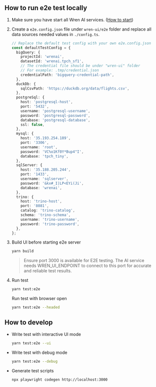 ## How to run e2e test locally

1. Make sure you have start all Wren AI services. ([How to start](https://github.com/Canner/WrenAI/blob/main/docker/README.md#how-to-start))

2. Create a `e2e.config.json` file under `wren-ui/e2e` folder and replace all data sources needed values in `./config.ts`.

   ```ts
   // Replace the default test config with your own e2e.config.json
   const defaultTestConfig = {
     bigQuery: {
       projectId: 'wrenai',
       datasetId: 'wrenai.tpch_sf1',
       // The credential file should be under "wren-ui" folder
       // For example: .tmp/credential.json
       credentialPath: 'bigquery-credential-path',
     },
     duckDb: {
       sqlCsvPath: 'https://duckdb.org/data/flights.csv',
     },
     postgreSql: {
       host: 'postgresql-host',
       port: '5432',
       username: 'postgresql-username',
       password: 'postgresql-password',
       database: 'postgresql-database',
       ssl: false,
     },
     mysql: {
       host: '35.193.254.189',
       port: '3306',
       username: 'root',
       password: 'VC%o1Kf0Y*Bup4"I',
       database: 'tpch_tiny',
     },
     sqlServer: {
       host: '35.188.205.244',
       port: '1433',
       username: 'sqlserver',
       password: '&kx#_I|LP<EYi(Ji',
       database: 'wrenai',
     },
     trino: {
       host: 'trino-host',
       port: '8081',
       catalog: 'trino-catalog',
       schema: 'trino-schema',
       username: 'trino-username',
       password: 'trino-password',
     },
   };
   ```

3. Build UI before starting e2e server

   ```bash
   yarn build
   ```

   > Ensure port 3000 is available for E2E testing. The AI service needs WREN_UI_ENDPOINT to connect to this port for accurate and reliable test results.

4. Run test

   ```bash
   yarn test:e2e
   ```

   Run test with browser open

   ```bash
   yarn test:e2e --headed
   ```

## How to develop

- Write test with interactive UI mode

  ```bash
  yarn test:e2e --ui
  ```

- Write test with debug mode

  ```bash
  yarn test:e2e --debug
  ```

- Generate test scripts

  ```
  npx playwright codegen http://localhost:3000
  ```

